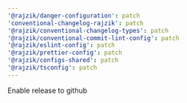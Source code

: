 ```yaml
---
'@rajzik/danger-configuration': patch
'conventional-changelog-rajzik': patch
'@rajzik/conventional-changelog-types': patch
'@rajzik/conventional-commit-lint-config': patch
'@rajzik/eslint-config': patch
'@rajzik/prettier-config': patch
'@rajzik/configs-shared': patch
'@rajzik/tsconfig': patch
---
```


Enable release to github
